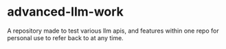 # advanced-llm-work
A repository made to test various llm apis, and features within one repo for personal use to refer back to at any time.
